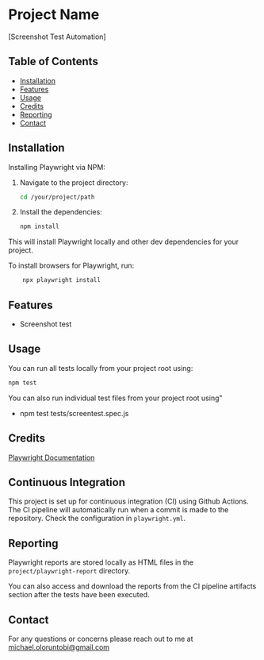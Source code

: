 # Project Name

[Screenshot Test Automation]

## Table of Contents

- [Installation](#installation)
- [Features](#features)
- [Usage](#usage)
- [Credits](#credits)
- [Reporting](#reporting)
- [Contact](#contact)

## Installation

Installing Playwright via NPM:

1. Navigate to the project directory:

   ```bash
   cd /your/project/path
   ```

2. Install the dependencies:

   ```bash
   npm install
   ```

This will install Playwright locally and other dev dependencies for your project.

To install browsers for Playwright, run:

```bash
    npx playwright install
```

## Features

- Screenshot test

## Usage

You can run all tests locally from your project root using:

```bash
npm test
```

You can also run individual test files from your project root using"

- npm test tests/screentest.spec.js

## Credits

[Playwright Documentation](https://playwright.dev/docs/api/class-playwright)

## Continuous Integration

This project is set up for continuous integration (CI) using Github Actions. The CI pipeline will automatically run when a commit is made to the repository. Check the configuration in `playwright.yml`.

## Reporting

Playwright reports are stored locally as HTML files in the `project/playwright-report` directory.

You can also access and download the reports from the CI pipeline artifacts section after the tests have been executed.

## Contact

For any questions or concerns please reach out to me at michael.oloruntobi@gmail.com
